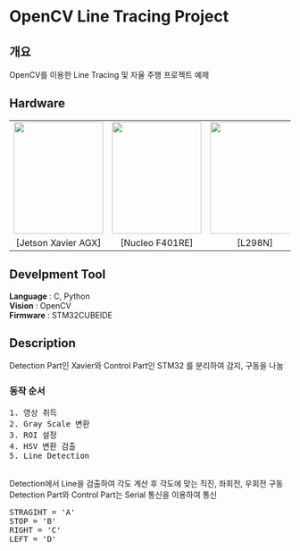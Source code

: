 # OpenCV Line Tracing Project
## 개요
OpenCV를 이용한 Line Tracing 및 자율 주행 프로젝트 예제
## Hardware
||||||
|:---:|:---:|:---:|:---:|:---:|
|<img src="https://user-images.githubusercontent.com/87363461/162557259-ebb2372b-73f4-4538-87d6-1b5e95a1b73a.jpg" width="160" height="200">|<img src="https://user-images.githubusercontent.com/87363461/162557284-99760ac0-82c7-40ea-a3c3-a6fdfc4fb87c.jpg" width="160" height="200">|<img src="https://user-images.githubusercontent.com/87363461/162557325-11bd7d58-6cc6-470f-8a29-ba30501f3b12.jpg" width="160" height="200">|<img src="https://user-images.githubusercontent.com/87363461/188588049-3e25e439-de0a-44f1-9687-4f56adb65df0.JPG" width="160" height="200">|<img src="https://user-images.githubusercontent.com/87363461/188588655-e12cce69-aad6-4d57-a252-01bbd71b43ce.JPG" width="160" height="200">
|[Jetson Xavier AGX]|[Nucleo F401RE]|[L298N]|[Logitech C920]|[Car Frame]
## Develpment Tool
<b>Language</b> : C, Python
<br>
<b>Vision</b> : OpenCV
<br>
<b>Firmware</b> : STM32CUBEIDE
## Description
Detection Part인 Xavier와 Control Part인 STM32 를 분리하여 감지, 구동을 나눔
### 동작 순서
<pre>
1. 영상 취득
2. Gray Scale 변환
3. ROI 설정
4. HSV 변환 검출
5. Line Detection
</pre>
<br>
Detection에서 Line을 검출하여 각도 계산 후 각도에 맞는 직진, 좌회전, 우회전 구동
<br>
Detection Part와 Control Part는 Serial 통신을 이용하여 통신
<pre>
STRAGIHT = 'A'
STOP = 'B'
RIGHT = 'C'
LEFT = 'D'
</pre>
<br>
